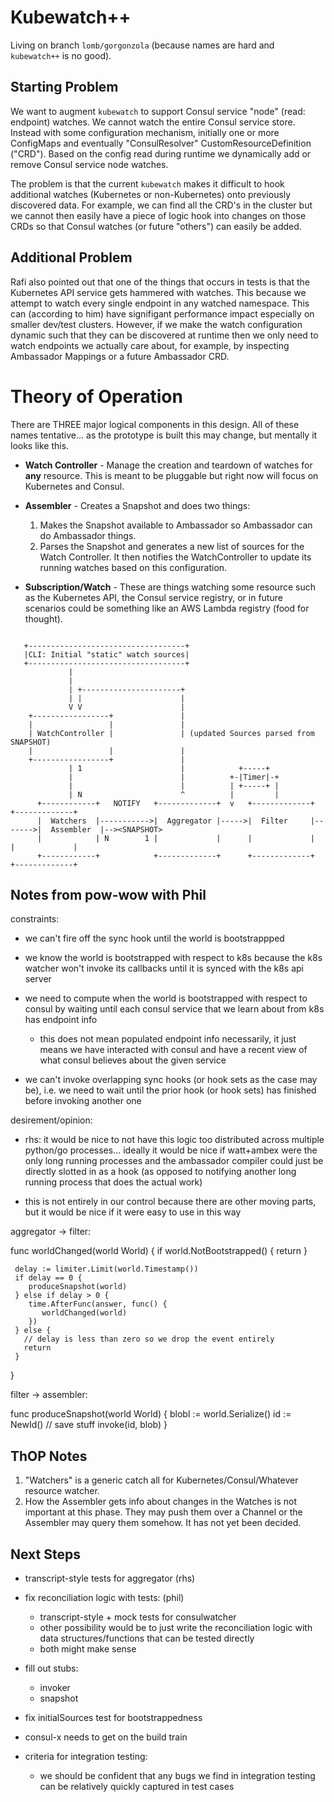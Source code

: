 # Kubewatch++

Living on branch `lomb/gorgonzola` (because names are hard and `kubewatch++` is no good).

## Starting Problem

We want to augment `kubewatch` to support Consul service "node" (read: endpoint) watches. We cannot watch the entire Consul service store. Instead with some configuration mechanism, initially one or more ConfigMaps and eventually "ConsulResolver" CustomResourceDefinition ("CRD"). Based on the config read during runtime we dynamically add or remove Consul service node watches.

The problem is that the current `kubewatch` makes it difficult to hook additional watches (Kubernetes or non-Kubernetes) onto previously discovered data. For example, we can find all the CRD's in the cluster but we cannot then easily have a piece of logic hook into changes on those CRDs so that Consul watches (or future "others") can easily be added.

## Additional Problem

Rafi also pointed out that one of the things that occurs in tests is that the Kubernetes API service gets hammered with watches. This because we attempt to watch every single endpoint in any watched namespace. This can (according to him) have signifigant performance impact especially on smaller dev/test clusters. However, if we make the watch configuration dynamic such that they can be discovered at runtime then we only need to watch endpoints we actually care about, for example, by inspecting Ambassador Mappings or a future Ambassador CRD.

# Theory of Operation

There are THREE major logical components in this design. All of these names tentative... as the prototype is built this may change, but mentally it looks like this.

- **Watch Controller** - Manage the creation and teardown of watches for **any** resource. This is meant to be pluggable but right now will focus on Kubernetes and Consul.

- **Assembler** - Creates a Snapshot and does two things:
    1. Makes the Snapshot available to Ambassador so Ambassador can do Ambassador things.
    2. Parses the Snapshot and generates a new list of sources for the Watch Controller. It then notifies the WatchController to update its running watches based on this configuration.

- **Subscription/Watch** - These are things watching some resource such as the Kubernetes API, the Consul service registry, or in future scenarios could be something like an AWS Lambda registry (food for thought).

```text
   
   +-----------------------------------+
   |CLI: Initial "static" watch sources|
   +-----------------------------------+
             |
             |
             | +----------------------+
             | |                      |
             V V                      |
    +-----------------+               |
    |                 |               |
    | WatchController |               | (updated Sources parsed from SNAPSHOT)
    |                 |               |
    +-----------------+               |
             | 1                      |            +-----+
             |                        |          +-|Timer|-+
             |                        |          | +-----+ |
             | N                      ^          |         |
      +------------+   NOTIFY   +-------------+  v   +-------------+        +-------------+
      |  Watchers  |----------->|  Aggregator |----->|  Filter     |------->|  Assembler  |--><SNAPSHOT>
      |            | N        1 |             |      |             |        |             |
      +------------+            +-------------+      +-------------+        +-------------+
```

## Notes from pow-wow with Phil

constraints:
 - we can't fire off the sync hook until the world is bootstrappped

 - we know the world is bootstrapped with respect to k8s because the
   k8s watcher won't invoke its callbacks until it is synced with the
   k8s api server

 - we need to compute when the world is bootstrapped with respect to
   consul by waiting until each consul service that we learn about
   from k8s has endpoint info
   + this does not mean populated endpoint info necessarily, it just
     means we have interacted with consul and have a recent view of
     what consul believes about the given service

 - we can't invoke overlapping sync hooks (or hook sets as the case
   may be), i.e. we need to wait until the prior hook (or hook sets)
   has finished before invoking another one

desirement/opinion:

 - rhs: it would be nice to not have this logic too distributed across
   multiple python/go processes... ideally it would be nice if
   watt+ambex were the only long running processes and the ambassador
   compiler could just be directly slotted in as a hook (as opposed to
   notifying another long running process that does the actual work)

 - this is not entirely in our control because there are other moving
   parts, but it would be nice if it were easy to use in this way

aggregator -> filter:

  func worldChanged(world World) {
     if world.NotBootstrapped() {
       return
     }

     delay := limiter.Limit(world.Timestamp())
     if delay == 0 {
        produceSnapshot(world)
     } else if delay > 0 {
        time.AfterFunc(answer, func() {
           worldChanged(world)
        })
     } else {
       // delay is less than zero so we drop the event entirely
       return
     }
  }

filter -> assembler:

  func produceSnapshot(world World) {
     blobl := world.Serialize()
     id := NewId()
     // save stuff
     invoke(id, blob)
  }

## ThOP Notes

1. "Watchers" is a generic catch all for Kubernetes/Consul/Whatever resource watcher. 
2. How the Assembler gets info about changes in the Watches is not important at this phase. They may push them over a Channel or the Assembler may query them somehow. It has not yet been decided. 

## Next Steps

 - transcript-style tests for aggregator (rhs)
 - fix reconciliation logic with tests: (phil)
   + transcript-style + mock tests for consulwatcher
   + other possibility would be to just write the reconciliation logic
     with data structures/functions that can be tested directly
   + both might make sense
 - fill out stubs:
   + invoker
   + snapshot
 - fix initialSources test for bootstrappedness
 - consul-x needs to get on the build train

 - criteria for integration testing:
   + we should be confident that any bugs we find in integration
     testing can be relatively quickly captured in test cases

